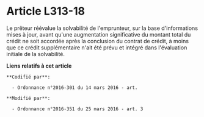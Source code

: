 # Article L313-18

Le prêteur réévalue la solvabilité de l'emprunteur, sur la base d'informations mises à jour, avant qu'une augmentation
significative du montant total du crédit ne soit accordée après la conclusion du contrat de crédit, à moins que ce crédit
supplémentaire n'ait été prévu et intégré dans l'évaluation initiale de la solvabilité.

**Liens relatifs à cet article**

	**Codifié par**:

	  - Ordonnance n°2016-301 du 14 mars 2016 - art.

	**Modifié par**:

	  - Ordonnance n°2016-351 du 25 mars 2016 - art. 3
